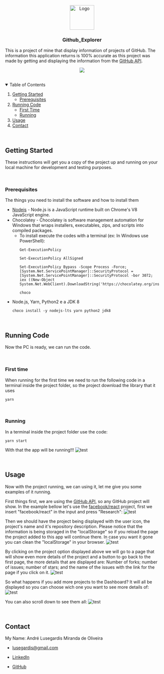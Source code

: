 <!-- PROJECT LOGO -->
<br />
<p align="center">
  <a href="https://github.com/othneildrew/Best-README-Template">
    <img src="_README.md/icon.png?" alt="Logo" width="80" height="80">
  </a>

  <h3 align="center">Github_Explorer</h3>
</p>

This is a project of mine that display information of projects of GitHub. The information this application returns is 100% accurate as this project was made by getting and displaying the information from the [GitHub API](https://api.github.com/).

<p align="center">
  <img src="https://github.com/MestreALMO/Github_Explorer/blob/master/_README.md/app.gif?raw=true" />
</p>

</br>

<!-- TABLE OF CONTENTS -->
<details open="open">
  <summary>Table of Contents</summary>
  <ol>
    <li>
      <a href="#getting-started">Getting Started</a>
      <ul>
        <li><a href="#prerequisites">Prerequisites</a></li>
      </ul>
    </li>
    <li>
      <a href="#running-code">Running Code</a>
      <ul>
        <li><a href="#first-time">First Time</a></li>
        <li><a href="#running">Running</a></li>
      </ul>
    </li>
    <li><a href="#usage">Usage</a></li>
    <li><a href="#contact">Contact</a></li>
  </ol>
</details>

</br>

## Getting Started

These instructions will get you a copy of the project up and running on your local machine for development and testing purposes.

</br>

### Prerequisites

The things you need to install the software and how to install them

* [Nodejs](https://nodejs.org/en/) - Node.js is a JavaScript runtime built on Chrome's V8 JavaScript engine.
* Chocolatey - Chocolatey is software management automation for Windows that wraps installers, executables, zips, and scripts into compiled packages.
  * To install execute the codes with a terminal (ex: In Windows use PowerShell):
    ```
    Get-ExecutionPolicy
    ```
    ```
    Set-ExecutionPolicy AllSigned
    ```
    ```
    Set-ExecutionPolicy Bypass -Scope Process -Force; [System.Net.ServicePointManager]::SecurityProtocol = [System.Net.ServicePointManager]::SecurityProtocol -bor 3072; iex ((New-Object System.Net.WebClient).DownloadString('https://chocolatey.org/install.ps1'))
    ```
    ```
    choco
    ```
* Node.js, Yarn, Python2 e a JDK 8
  ```
  choco install -y nodejs-lts yarn python2 jdk8
  ```

</br>

## Running Code

Now the PC is ready, we can run the code.

</br>

### First time

When running for the first time we need to run the following code in a terminal inside the project folder, so the project download the library that it uses

```
yarn
```

</br>

### Running

In a terminal inside the project folder use the code:

```
yarn start
```

With that the app will be running!!!
![test](https://github.com/MestreALMO/Github_Explorer/blob/master/_README.md/App/01.png?raw=true)

</br>

## Usage

Now with the project running, we can using it, let me give you some examples of it running.

First things first, we are using the [GitHub API](https://api.github.com/), so any GitHub project will show. In the example bellow let's use the [facebook/react](https://github.com/facebook/react) project, first we insert "facebook/react" in the input and press "Research":
![test](https://github.com/MestreALMO/Github_Explorer/blob/master/_README.md/App/02.png?raw=true)

Then we should have the project being displayed with the user icon, the project's name and it's repository description. Please notice that the information is being storaged in the "localStorage" so if you reload the page the project added to this app will continue there. In case you want it gone you can clean the "localStorage" in your browser.
![test](https://github.com/MestreALMO/Github_Explorer/blob/master/_README.md/App/03.png?raw=true)

By clicking on the project option displayed above we will go to a page that will show even more details of the project and a button to go back to the first page, the more details that are displayed are: Number of forks; number of issues; number of stars; and the name of the issues with the link for the page if you click on it.
![test](https://github.com/MestreALMO/Github_Explorer/blob/master/_README.md/App/04.png?raw=true)

So what happens if you add more projects to the Dashboard? It will all be displayed so you can choose wich one you want to see more details of:
![test](https://github.com/MestreALMO/Github_Explorer/blob/master/_README.md/App/05.png?raw=true)

You can also scroll down to see them all:
![test](https://github.com/MestreALMO/Github_Explorer/blob/master/_README.md/App/06.png?raw=true)

</br>

## Contact

My Name: André Lusegardis Miranda de Oliveira

  * lusegardis@gmail.com

  * [LinkedIn](https://www.linkedin.com/in/andr%C3%A9-lusegardis/)

  * [GitHub](https://github.com/MestreALMO)

